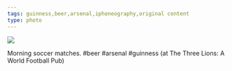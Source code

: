 ```yaml
---
tags: guinness,beer,arsenal,iphoneography,original content
type: photo
---
```

<img src="http://25.media.tumblr.com/66f510cbe950e533463805ce0887b3a8/tumblr_mgkn4nIveN1rdkc0do1_1280.jpg" />

Morning soccer matches. #beer #arsenal #guinness (at The Three Lions: A World Football Pub)
